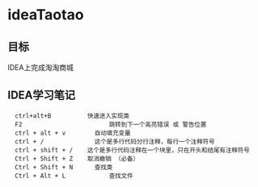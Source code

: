 # ideaTaotao
## 目标
IDEA上完成淘淘商城
## IDEA学习笔记

```
  ctrl+alt+B   	  	  快速进入实现类
  F2			      	  	跳转到下一个高亮错误 或 警告位置
  ctrl + alt + v    	自动填充变量
  ctrl + /      	  	这个是多行代码分行注释，每行一个注释符号
  ctrl + shift + /    这个是多行代码注释在一个块里，只在开头和结尾有注释符号
  Ctrl + Shift + Z	  取消撤销 （必备）
  Ctrl + Shift + N		查找类 
  Ctrl + Alt + L			查找文件
```

